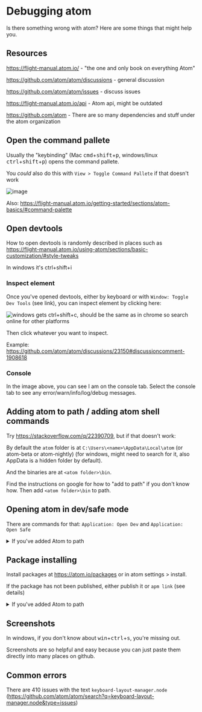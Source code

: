 # Debugging atom

Is there something wrong with atom? Here are some things that might help you.

## Resources

https://flight-manual.atom.io/ - "the one and only book on everything Atom"

https://github.com/atom/atom/discussions - general discussion

https://github.com/atom/atom/issues - discuss issues

https://flight-manual.atom.io/api - Atom api, might be outdated

https://github.com/atom - There are so many dependencies and stuff under the atom organization

## Open the command pallete

Usually the "keybinding" (Mac <kbd>cmd</kbd>+<kbd>shift</kbd>+<kbd>p</kbd>, windows/linux <kbd>ctrl</kbd>+<kbd>shift</kbd>+<kbd>p</kbd>) opens the command pallete.

You _could_ also do this with `View > Toggle Command Pallete` if that doesn't work

![image](https://user-images.githubusercontent.com/58114641/151628520-1bf8fa87-f181-406a-8aa3-6365bfeab425.png)

Also: https://flight-manual.atom.io/getting-started/sections/atom-basics/#command-palette

## Open devtools

How to open devtools is randomly described in places such as https://flight-manual.atom.io/using-atom/sections/basic-customization/#style-tweaks

In windows it's ctrl+shift+i

### Inspect element

Once you've opened devtools, either by keyboard or with `Window: Toggle Dev Tools` (see link), you can inspect element by clicking here:

![windows gets ctrl+shift+c, should be the same as in chrome so search online for other platforms](https://user-images.githubusercontent.com/58114641/151629864-3e60f3bc-487d-44e0-8535-2a44bbd0c366.png)

Then click whatever you want to inspect.

Example: https://github.com/atom/atom/discussions/23150#discussioncomment-1908618

### Console

In the image above, you can see I am on the console tab. Select the console tab to see any error/warn/info/log/debug messages.

## Adding atom to path / adding atom shell commands

Try https://stackoverflow.com/q/22390709, but if that doesn't work:

By default the `atom` folder is at `C:\Users\<name>\AppData\Local\atom` (or atom-beta or atom-nightly) (for windows, might need to search for it, also AppData is a hidden folder by default).

And the binaries are at `<atom folder>\bin`.

Find the instructions on google for how to "add to path" if you don't know how. Then add `<atom folder>\bin` to path.

## Opening atom in dev/safe mode

There are commands for that: `Application: Open Dev` and `Application: Open Safe`

<details>
  <summary>If you've added Atom to path</summary>

  The command is `atom --safe` or `atom --dev` or even `atom --dev --safe`

  Note: If you're using atom-beta or atom-nightly, the command is `atom-beta <flags>` or `atom-nightly <flags>.
</details>

## Package installing

Install packages at https://atom.io/packages or in atom settings > install.

If the package has not been published, either publish it or `apm link` (see details)

<details>
  <summary>If you've added Atom to path</summary>

  The command to install a package (or git_remote or github_username/github_repo, see `apm help install`) is `apm install <package_name>`.

  The command to install a locally downloaded/created package is `apm link` or `apm-beta link`

  Note: If you're using atom-beta, the commands are `atom-beta --safe`, `atom-beta --dev`, etc.
</details>

## Screenshots

In windows, if you don't know about <kbd>win</kbd>+<kbd>ctrl</kbd>+<kbd>s</kbd>, you're missing out.

Screenshots are so helpful and easy because you can just paste them directly into many places on github.

## Common errors

There are 410 issues with the text `keyboard-layout-manager.node` (https://github.com/atom/atom/search?q=keyboard-layout-manager.node&type=issues)
